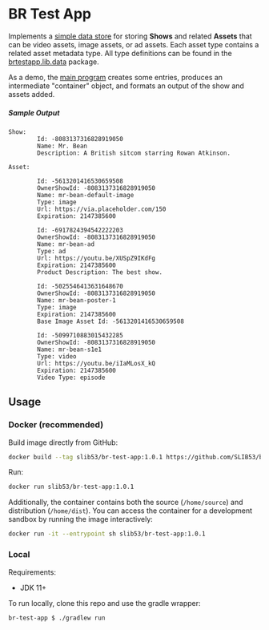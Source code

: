 # BR Test App

Implements a [simple data store](./src/main/java/brtestapp/storage/BRTestAppStore.java) for storing **Shows** and related **Assets** that can be video assets, image assets, or ad assets. Each asset type contains a related asset metadata type. All type definitions can be found in the [brtestapp.lib.data](./src/main/java/brtestapp/lib/data/) package.

As a demo, the [main program](./src/main/java/brtestapp/BRTestApp.java) creates some entries, produces an intermediate "container" object, and formats an output of the show and assets added.

##### Sample Output

```
Show:
        Id: -8083137316828919050
        Name: Mr. Bean
        Description: A British sitcom starring Rowan Atkinson.

Asset:

        Id: -5613201416530659508
        OwnerShowId: -8083137316828919050
        Name: mr-bean-default-image
        Type: image
        Url: https://via.placeholder.com/150
        Expiration: 2147385600

        Id: -6917824394542222203
        OwnerShowId: -8083137316828919050
        Name: mr-bean-ad
        Type: ad
        Url: https://youtu.be/XUSpZ9IKdFg
        Expiration: 2147385600
        Product Description: The best show.

        Id: -5025546413631648670
        OwnerShowId: -8083137316828919050
        Name: mr-bean-poster-1
        Type: image
        Expiration: 2147385600
        Base Image Asset Id: -5613201416530659508

        Id: -5099710883015432285
        OwnerShowId: -8083137316828919050
        Name: mr-bean-s1e1
        Type: video
        Url: https://youtu.be/iIaMLosX_kQ
        Expiration: 2147385600
        Video Type: episode

```

## Usage

### Docker (recommended)

Build image directly from GitHub:

```sh
docker build --tag slib53/br-test-app:1.0.1 https://github.com/SLIB53/br-test-app.git#v1.0.1
```

Run:

```sh
docker run slib53/br-test-app:1.0.1
```

Additionally, the container contains both the source (`/home/source`) and distribution (`/home/dist`). You can access the container for a development sandbox by running the image interactively:

```sh
docker run -it --entrypoint sh slib53/br-test-app:1.0.1
```

### Local

Requirements:

- JDK 11+

To run locally, clone this repo and use the gradle wrapper:

```sh
br-test-app $ ./gradlew run
```
